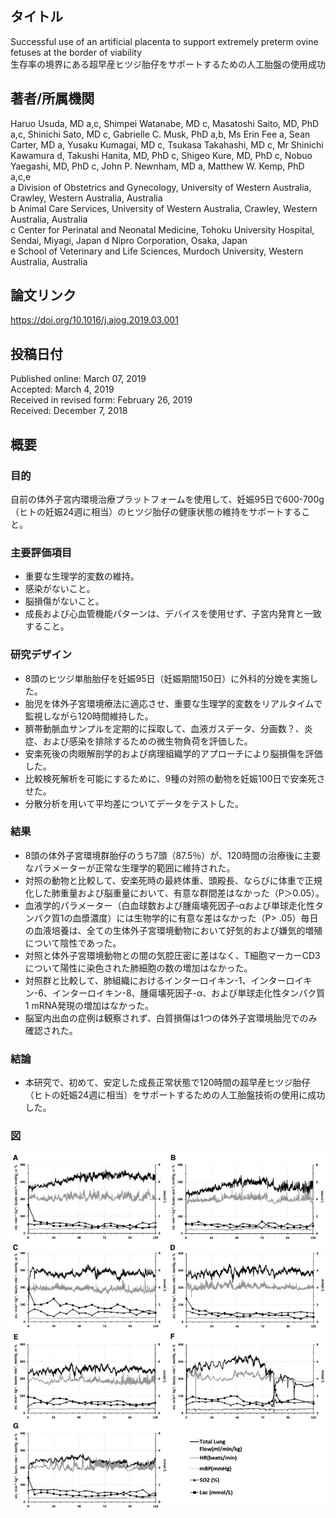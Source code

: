 ## タイトル
Successful use of an artificial placenta to support extremely preterm ovine fetuses at the border of viability  
生存率の境界にある超早産ヒツジ胎仔をサポートするための人工胎盤の使用成功

## 著者/所属機関
Haruo Usuda, MD a,c, Shimpei Watanabe, MD c, Masatoshi Saito, MD, PhD a,c, Shinichi Sato, MD c, Gabrielle C. Musk, PhD a,b, Ms Erin Fee a, Sean Carter, MD a, Yusaku Kumagai, MD c, Tsukasa Takahashi, MD c, Mr Shinichi Kawamura d, Takushi Hanita, MD, PhD c, Shigeo Kure, MD, PhD c, Nobuo Yaegashi, MD, PhD c, John P. Newnham, MD a, Matthew W. Kemp, PhD a,c,e  
a Division of Obstetrics and Gynecology, University of Western Australia, Crawley, Western Australia, Australia  
b Animal Care Services, University of Western Australia, Crawley, Western Australia, Australia  
c Center for Perinatal and Neonatal Medicine, Tohoku University Hospital, Sendai, Miyagi, Japan
d Nipro Corporation, Osaka, Japan  
e School of Veterinary and Life Sciences, Murdoch University, Western Australia, Australia

## 論文リンク
https://doi.org/10.1016/j.ajog.2019.03.001

## 投稿日付
Published online: March 07, 2019  
Accepted: March 4, 2019  
Received in revised form: February 26, 2019  
Received: December 7, 2018

## 概要
### 目的
自前の体外子宮内環境治療プラットフォームを使用して、妊娠95日で600-700g（ヒトの妊娠24週に相当）のヒツジ胎仔の健康状態の維持をサポートすること。

### 主要評価項目
* 重要な生理学的変数の維持。
* 感染がないこと。
* 脳損傷がないこと。
* 成長および心血管機能パターンは、デバイスを使用せず、子宮内発育と一致すること。

### 研究デザイン
* 8頭のヒツジ単胎胎仔を妊娠95日（妊娠期間150日）に外科的分娩を実施した。
* 胎児を体外子宮環境療法に適応させ、重要な生理学的変数をリアルタイムで監視しながら120時間維持した。
* 臍帯動脈血サンプルを定期的に採取して、血液ガスデータ、分画数？、炎症、および感染を排除するための微生物負荷を評価した。
* 安楽死後の肉眼解剖学的および病理組織学的アプローチにより脳損傷を評価した。
* 比較検死解析を可能にするために、9種の対照の動物を妊娠100日で安楽死させた。
* 分散分析を用いて平均差についてデータをテストした。

### 結果
* 8頭の体外子宮環境群胎仔のうち7頭（87.5％）が、120時間の治療後に主要なパラメーターが正常な生理学的範囲に維持された。
* 対照の動物と比較して、安楽死時の最終体重、頭殿長、ならびに体重で正規化した肺重量および脳重量において、有意な群間差はなかった（P＞0.05）。
* 血液学的パラメーター（白血球数および腫瘍壊死因子-αおよび単球走化性タンパク質1の血漿濃度）には生物学的に有意な差はなかった（P> .05）毎日の血液培養は、全ての生体外子宮環境動物において好気的および嫌気的増殖について陰性であった。
* 対照と体外子宮環境動物との間の気腔圧密に差はなく、T細胞マーカーCD3について陽性に染色された肺細胞の数の増加はなかった。
* 対照群と比較して、肺組織におけるインターロイキン-1、インターロイキン-6、インターロイキン-8、腫瘍壊死因子-α、および単球走化性タンパク質1 mRNA発現の増加はなかった。
* 脳室内出血の症例は観察されず、白質損傷は1つの体外子宮環境胎児でのみ確認された。

### 結論
* 本研究で、初めて、安定した成長正常状態で120時間の超早産ヒツジ胎仔（ヒトの妊娠24週に相当）をサポートするための人工胎盤技術の使用に成功した。

### 図
![Figure.1](Successful_fig1.jpg)
